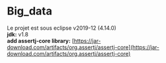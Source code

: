 # Big_data 

Le projet est sous eclipse v2019-12 (4.14.0) <br/>
**jdk:** v1.8 <br/>
**add assertj-core library:** [https://jar-download.com/artifacts/org.assertj/assertj-core](https://jar-download.com/artifacts/org.assertj/assertj-core) <br/>
